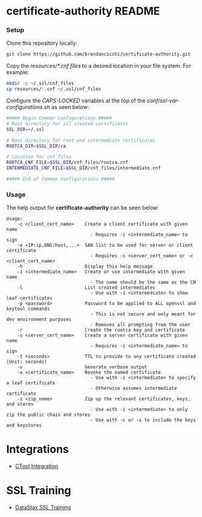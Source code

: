 # certificate-authority README

### Setup

Clone this repository locally:

```bash
git clone https://github.com/brendancicchi/certificate-authority.git
```

Copy the _resources/*.cnf files_ to a desired location in your file system. For example:

```bash
mkdir -p ~/.ssl/cnf_files
cp resources/*.cnf ~/.ssl/cnf_files
```

Configure the _CAPS-LOCKED_ variables at the top of the _conf/ssl-var-configurations.sh_ as seen below:

```bash
##### Begin Common Configurations #####
# Root directory for all created certificates
SSL_DIR=~/.ssl

# Root directory for root and intermediate certificates
ROOTCA_DIR=$SSL_DIR/ca

# Location for cnf files
ROOTCA_CNF_FILE=$SSL_DIR/cnf_files/rootca.cnf
INTERMEDIATE_CNF_FILE=$SSL_DIR/cnf_files/intermediate.cnf

##### End of Common Configurations #####
```

### Usage
The help output for **certificate-authority** can be seen below:
```
Usage:
    -c <client_cert_name>    Create a client certificate with given name
                               - Requires -i <intermediate_name> to sign
    -e <IP:ip,DNS:host,...>  SAN list to be used for server or client certificate
                               - Requires -s <server_cert_name> or -c <client_cert_name>
    -h                       Display this help message.
    -i <intermediate_name>   Create or use intermediate with given name
                               - The name should be the same as the CN
    -l                       List created intermediates
                               - Use with -i <intermediate> to show leaf certificates
    -p <password>            Password to be applied to ALL openssl and keytool commands
                               - This is not secure and only meant for dev environment purposes
                               - Removes all prompting from the user
    -r                       Create the rootca key and certificate
    -s <server_cert_name>    Create a server certificate with given name
                               - Requires -i <intermediate_name> to sign
    -t <seconds>             TTL to provide to any certificate created (Unit: seconds)
    -v                       Generate verbose output
    -x <certificate_name>    Revoke the named certificate
                               - Use with -i <intermediate> to specify a leaf certificate
                               - Otherwise assumes intermediate certificate
    -z <zip_name>            Zip up the relevant certificates, keys, and stores
                               - Use with -i <intermediate> to only zip the public chain and stores
                               - Use with -c or -s to include the keys and keystores
```

# Integrations

* [CTool Integration](integrations/README.md#ctool-integration)

# SSL Training

* [DataStax SSL Training](datastax-training/README.md)
